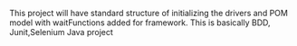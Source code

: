 This project will have standard structure of initializing the drivers and POM model with waitFunctions added for framework.
This is basically BDD, Junit,Selenium Java project
